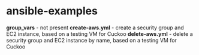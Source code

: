 # ansible-examples
**group_vars** - not present
**create-aws.yml** - create a security group and EC2 instance, based on a testing VM for Cuckoo
**delete-aws.yml** - delete a security group and EC2 instance by name, based on a testing VM for Cuckoo
